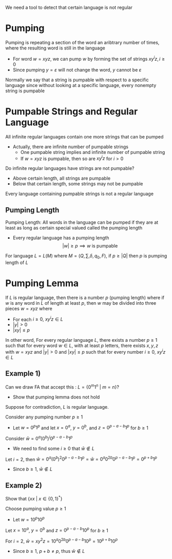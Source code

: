 We need a tool to detect that certain language is not regular

# Pumping
Pumping is repeating a section of the word an aribtrary number of times, where the resulting word is still in the language
- For word $w=xyz$, we can pump $w$ by forming the set of strings $xy^{i}z, i\geq 0$
- Since pumping $y=\varepsilon$ will not change the word, $y$ cannot be $\varepsilon$

Normally we say that a string is pumpable with respect to a specific language since without looking at a specific language, every nonempty string is pumpable

# Pumpable Strings and Regular Language
All infinite regular languages contain one more strings that can be pumped
- Actually, there are infinite number of pumpable strings
	- One pumpable string implies and infinite number of pumpable string
	- If $w=xyz$ is pumpable, then so are $xy^{i}z$ for $i>0$

Do infinite regular languages have strings are not pumpable?
- Above certain length, all strings are pumpable
- Below that certain length, some strings may not be pumpable

Every language containing pumpable strings is not a regular language

## Pumping Length
Pumping Length: All words in the language can be pumped if they are at least as long as certain special valued called the pumping length
- Every regular language has a pumping length
$$|w|\geq p\implies w\text{ is pumpable}$$

For language $L=L(M)$ where $M=\left( Q,\sum, \delta, q_{0}, F \right)$, if $p\geq |Q|$ then $p$ is pumping length of $L$

# Pumping Lemma
If $L$ is regular language, then there is a number $p$ (pumping length) where if $w$ is any word in $L$ of length at least $p$, then $w$ may be divided into three pieces $w=xyz$ where
- For each $i\geq0\text{, }xy^{i}z\in L$
- $|y|>0$
- $|xy|\leq p$

In other word,
For every regular language $L$, there exists a number $p\geq 1$ such that 
for every word $w\in L$, with at least $p$ letters, there exists $x,y,z$ with $w=xyz$ and $|y|>0$ and $|xy|\leq p$ such that for every number $i\geq0$, $xy^{i}z\in L$

## Example 1)
Can we draw FA that accept this : $L=\{ 0^{m}1^{n}\text{ | }m=n \}$?
- Show that pumping lemma does not hold

Suppose for contradiction, $L$ is regular language. 

Consider any pumping number $p\geq 1$
- Let $w=0^{p}1^{p}$ and let $x=0^{a}$, $y=0^{b}$, and $z=0^{p-a-b}1^{p}$ for $b\geq 1$

Consider $\bar{w}=0^{a}(0^{b})^{i}0^{p-a-b}1^{p}$
- We need to find some $i\geq 0$ that $\bar{w}\not\in L$

Let $i=2$, then $\bar{w}=0^{a}(0^{b})^{2}0^{p-a-b}1^{p}=\bar{w}=0^{a}0^{2b}0^{p-a-b}1^{p}=0^{p+b}1^{p}$
- Since $b\geq 1$, $\bar{w}\not\in L$

## Example 2)
Show that $\{ xx\text{ | }x\in \{ 0,1 \}^{*} \}$

Choose pumping value $p\geq 1$
- Let $w=10^{p}10^{p}$

Let $x=10^{a}$, $y=0^{b}$ and $z=0^{p-a-b}10^{p}$ for $b\geq 1$

For $i=2$, $\bar{w}=xy^{2}z=10^{a}0^{2b}0^{p-a-b}10^{p}=10^{p+b}10^{p}$
- Since $b\geq 1$, $p+b\neq p$, thus $\bar{w}\not\in L$

